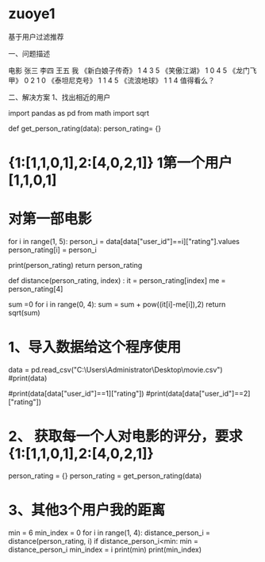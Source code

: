 # zuoye1
基于用户过滤推荐

一、问题描述

电影             张三  李四  王五  我
《新白娘子传奇》   1     4     3   5
《笑傲江湖》       1     0     4   5
《龙门飞甲》       0     2     1   0
《泰坦尼克号》     1     1     4    5
《流浪地球》       1     1     4 值得看么？

二、解决方案
1、找出相近的用户

import pandas as pd
from math import sqrt

def get_person_rating(data):
  person_rating= {}
  # {1:[1,1,0,1],2:[4,0,2,1]} 1第一个用户 [1,1,0,1]
  # 对第一部电影
  for i in range(1, 5):
    person_i = data[data["user_id"]==i]["rating"].values
    person_rating[i] = person_i
    
  print(person_rating)
  return person_rating

def distance(person_rating, index) :
  it = person_rating[index]
  me = person_rating[4]
  
  sum =0
  for i in range(0, 4):
    sum = sum + pow((it[i]-me[i]),2)
  return sqrt(sum)
  
  # 1、导入数据给这个程序使用
data = pd.read_csv("C:\\Users\\Administrator\\Desktop\\movie.csv")
#print(data)

#print(data[data["user_id"]==1]["rating"])
#print(data[data["user_id"]==2]["rating"])
# 2、 获取每一个人对电影的评分，要求{1:[1,1,0,1],2:[4,0,2,1]}
person_rating = {}
person_rating = get_person_rating(data)

# 3、其他3个用户我的距离
min = 6
min_index = 0
for i in range(1, 4):
  distance_person_i = distance(person_rating, i)
  if distance_person_i<min:
    min = distance_person_i
    min_index = i
print(min)
print(min_index)
